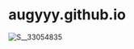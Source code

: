 # augyyy.github.io
![S__33054835](https://github.com/augyyy/augyyy.github.io/assets/147575558/34615431-4e41-47b6-aaba-bb7116d1f29f)

